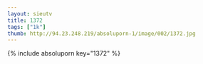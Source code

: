 ```yaml
--- 
layout: sieutv
title: 1372
tags: ["1k"]
thumb: http://94.23.248.219/absoluporn-1/image/002/1372.jpg
---
```

{% include absoluporn key="1372" %} 
